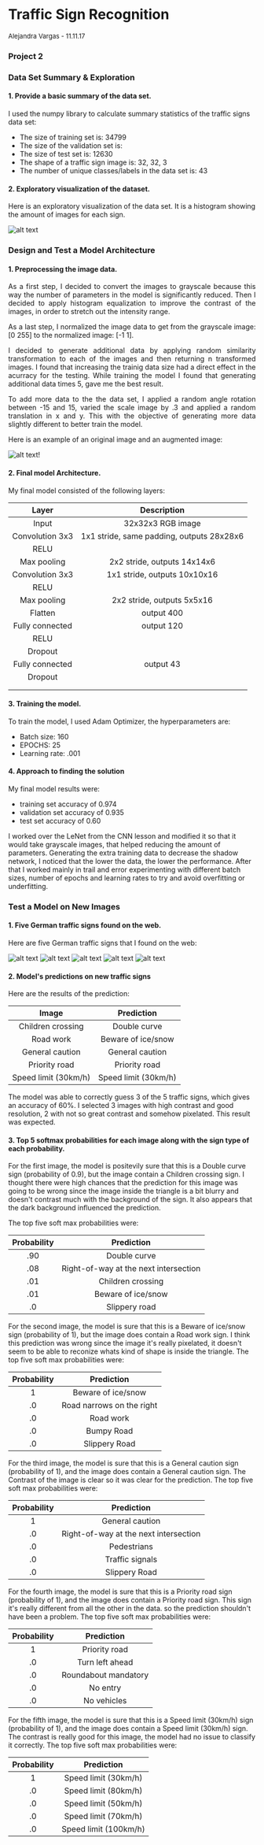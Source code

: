 # Traffic Sign Recognition
<font size="2">Alejandra Vargas - 11.11.17</font>

### Project 2
[//]: # (Image References)

[image1]: ./examples/histogram.png "Image count for each sign"
[image2]: ./examples/grayscale.jpg "Grayscaling"
[image3]: ./examples/random_noise.jpg "Random Noise"
[image4]: ./images/1.png "Traffic Sign 1"
[image5]: ./images/2.png "Traffic Sign 2"
[image6]: ./images/3.png "Traffic Sign 3"
[image7]: ./images/4.png "Traffic Sign 4"
[image8]: ./images/5.png "Traffic Sign 5"

### Data Set Summary & Exploration

#### 1. Provide a basic summary of the data set.

I used the numpy library to calculate summary statistics of the traffic
signs data set:

* The size of training set is: 34799
* The size of the validation set is: 
* The size of test set is: 12630
* The shape of a traffic sign image is: 32, 32, 3
* The number of unique classes/labels in the data set is: 43

#### 2. Exploratory visualization of the dataset.

Here is an exploratory visualization of the data set. It is a histogram showing the amount of images for each sign.

![alt text][image1]

### Design and Test a Model Architecture

#### 1. Preprocessing the image data. 

<div style="text-align: justify"> <p>As a first step, I decided to convert the images to grayscale because this way the number of parameters in the model is significantly reduced. Then I decided to apply histogram equalization to improve the contrast of the images, in order to stretch out the intensity range.</p></div>


<div style="text-align: justify"><p>As a last step, I normalized the image data to get from the grayscale image: [0 255] to the normalized image: [-1 1].</p></div>

<div style="text-align: justify"><p>I decided to generate additional data by applying random similarity transformation to each of the images and then returning n transformed images. I found that increasing the trainig data size had a direct effect in the acurracy for the testing. While training the model I found that generating additional data times 5, gave me the best result.</p></div>

<div style="text-align: justify"><p>To add more data to the the data set, I applied a random angle rotation between -15 and 15, varied the scale image by .3 and applied a random translation in x and y. This with the objective of generating more data slightly different to better train the model.</p></div>

Here is an example of an original image and an augmented image:

![alt text][image3]!

#### 2. Final model Architecture.

My final model consisted of the following layers:

| Layer         		|     Description	        					| 
|:---------------------:|:---------------------------------------------:| 
| Input         		| 32x32x3 RGB image   							| 
| Convolution 3x3     	| 1x1 stride, same padding, outputs 28x28x6		|
| RELU					|												|
| Max pooling	      	| 2x2 stride,  outputs 14x14x6	 				|
| Convolution 3x3	    | 1x1 stride,  outputs 10x10x16  				|
| RELU					|												|
| Max pooling	      	| 2x2 stride,  outputs 5x5x16	 				|
| Flatten		      	| output 400					 				|
| Fully connected		| output 120    								|
| RELU					|												|
| Dropout				| 												|
| Fully connected		| output 43    									|
| Dropout				| 												|
|						|												|
|						|												|
 

#### 3. Training the model.

To train the model, I used Adam Optimizer, the hyperparameters are:
* Batch size: 160
* EPOCHS: 25
* Learning rate: .001

#### 4. Approach to finding the solution

My final model results were:
* training set accuracy of 0.974
* validation set accuracy of 0.935 
* test set accuracy of 0.60


I worked over the LeNet from the CNN lesson and modified it so that it would take  grayscale images, that helped reducing the amount of parameters.
Generating the extra training data to decrease the shadow network, I noticed that the lower the data, the lower the performance.
After that I worked mainly in trail and error experimenting with different batch sizes, number of epochs and learning rates to try and avoid overfitting or underfitting. 


### Test a Model on New Images

#### 1. Five German traffic signs found on the web. 

Here are five German traffic signs that I found on the web:

![alt text][image4] ![alt text][image5] ![alt text][image6] 
![alt text][image7] ![alt text][image8]


#### 2. Model's predictions on new traffic signs

Here are the results of the prediction:

| Image			        |     Prediction	        					| 
|:---------------------:|:---------------------------------------------:| 
| Children crossing     | Double curve    							| 
| Road work     		| Beware of ice/snow									|
| General caution		| General caution								|
| Priority road	      	| Priority road					 				|
| Speed limit (30km/h) 	| Speed limit (30km/h)     						|


The model was able to correctly guess 3 of the 5 traffic signs, which gives an accuracy of 60%. 
I selected 3 images with high contrast and good resolution, 2 with not so great contrast and somehow pixelated. This result was expected.


#### 3. Top 5 softmax probabilities for each image along with the sign type of each probability.

For the first image, the model is positevily sure that this is a Double curve sign (probability of 0.9), but the image contain a Children crossing sign. I thought there were high chances that the prediction for this image was going to be wrong since the image inside the triangle is a bit blurry and doesn't contrast much with the background of the sign. It also appears that the dark background influenced the prediction.

The top five soft max probabilities were:

| Probability         	|     Prediction	        					| 
|:---------------------:|:---------------------------------------------:| 
| .90         			| Double curve  							| 
| .08     				| Right-of-way at the next intersection 									|
| .01					| Children crossing  								|
| .01	      			| Beware of ice/snow					 				|
| .0				    | Slippery road     						|


For the second image, the model is sure that this is a Beware of ice/snow  sign (probability of 1), but the image does contain a Road work  sign. I think this prediction was wrong since the image it's really pixelated, it doesn't seem to be able to reconize whats kind of shape is inside the triangle. The top five soft max probabilities were: 

| Probability         	|     Prediction	        					| 
|:---------------------:|:---------------------------------------------:| 
| 1         			| Beware of ice/snow 									| 
| .0     				| Road narrows on the right									|
| .0					| Road work 											|
| .0	      			| Bumpy Road					 				|
| .0				    | Slippery Road      							|

For the third image, the model is sure that this is a General caution sign (probability of 1), and the image does contain a General caution sign. The Contrast of the image is clear so it was clear for the prediction. The top five soft max probabilities were:

| Probability         	|     Prediction	        					| 
|:---------------------:|:---------------------------------------------:| 
| 1         			| General caution   							| 
| .0     				| Right-of-way at the next intersection 										|
| .0					| Pedestrians											|
| .0	      			| Traffic signals				 				|
| .0				    | Slippery Road      							|

For the fourth image, the model is sure that this is a Priority road sign (probability of 1), and the image does contain a Priority road sign. This sign it's really different from all the other in the data. so the prediction shouldn't have been a problem. The top five soft max probabilities were:

| Probability         	|     Prediction	        					| 
|:---------------------:|:---------------------------------------------:| 
| 1         			| Priority road   								| 
| .0     				| Turn left ahead 										|
| .0					| Roundabout mandatory											|
| .0	      			| No entry					 				|
| .0				    | No vehicles     							|

For the fifth image, the model is sure that this is a Speed limit (30km/h) sign (probability of 1), and the image does contain a Speed limit (30km/h) sign. The contrast is really good for this image, the model had no issue to classify it correctly. The top five soft max probabilities were:

| Probability         	|     Prediction	        					| 
|:---------------------:|:---------------------------------------------:| 
| 1         			| Speed limit (30km/h)   						| 
| .0     				| Speed limit (80km/h) 										|
| .0					| Speed limit (50km/h)											|
| .0	      			| Speed limit (70km/h)				 				|
| .0				    | Speed limit (100km/h)      							|



